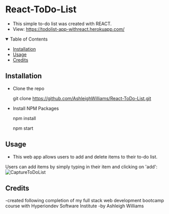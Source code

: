 # React-ToDo-List
* This simple to-do list was created with REACT. 
* View: https://todolist-app-withreact.herokuapp.com/

<!--Table of Contents-->
<details open= "open">
                <summary>Table of Contents</summary>
                  <ul>
                    <li><a href= "#installation">Installation</a></li>
                    <li><a href= "#usage">Usage</a></li>
                    <li><a href= "#credits">Credits</a></li>
                  </ul>
</details>

## Installation 
- Clone the repo

  git clone https://github.com/AshleighWilliams/React-ToDo-List.git
 
- Install NPM Packages
 
  npm install   
  
  npm start
 
## Usage
- This web app allows users to add and delete items to their to-do list. 

Users can add items by simply typing in their item and clicking on 'add':
![CaptureToDoList](https://user-images.githubusercontent.com/90770698/149536298-0a709c36-77c5-4ff0-8c83-905fc8085896.JPG)

## Credits
-created following completion of my full stack web development bootcamp course with Hyperiondev Software Institute
-by Ashleigh Williams

